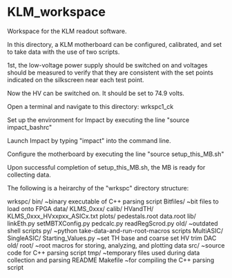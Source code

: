 # KLM_workspace


Workspace for the KLM readout software.


In this directory, a KLM motherboard can be configured, calibrated, and set
to take data with the use of two scripts.

1st, the low-voltage power supply should be switched on and voltages should
be measured to verify that they are consistent with the set points indicated
on the silkscreen near each test point.

Now the HV can be switched on. It should be set to 74.9 volts.

Open a terminal and navigate to this directory: wrkspc1_ck

Set up the environment for Impact by executing the line "source impact_bashrc"

Launch Impact by typing "impact" into the command line.

Configure the motherboard by executing the line "source setup_this_MB.sh"

Upon successful completion of setup_this_MB.sh, the MB is ready for collecting
data.


The following is a heirarchy of the "wrkspc" directory structure:

wrkspc/
    bin/                ~binary executable of C++ parsing script
    Bitfiles/           ~bit files to load onto FPGA
    data/
        KLMS_0xxx/
            calib/
                HVandTH/
                    KLMS_0xxx_HVxxpxx_ASICx.txt
            plots/
        pedestals.root
        data.root
    lib/
        linkEth.py
        setMBTXConfig.py
        pedcalc.py
        readRegScrod.py
    old/                ~outdated shell scripts
    py/                 ~python take-data-and-run-root-macros scripts
        MultiASIC/
        SingleASIC/
            Starting_Values.py    ~set TH base and coarse set HV trim DAC
        old/
    root/               ~root macros for storing, analyzing, and plotting data
    src/                ~source code for C++ parsing script
    tmp/                ~temporary files used during data collection and parsing
    README
    Makefile            ~for compiling the C++ parsing script

